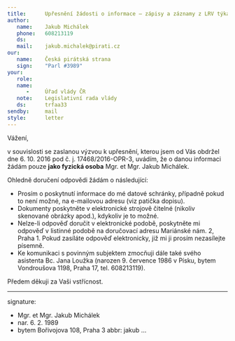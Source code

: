 ```yaml
---
title:      Upřesnění žádosti o informace – zápisy a záznamy z LRV týkající se AML směrnice a rejstříku konečných vlastníků
author:
   name:    Jakub Michálek
   phone:   608213119
   ds:      
   mail:    jakub.michalek@pirati.cz
our:
   name:    Česká pirátská strana
   sign:    "Parl #3989"
your:
   role:    
   name:    
      -     Úřad vlády ČR
   note:    Legislativní rada vlády
   ds:      trfaa33
sendby:     mail
style:      letter
---
```


Vážení, 

v souvislosti se zaslanou výzvou k upřesnění, kterou jsem od Vás obdržel dne 6. 10. 2016 pod č. j. 17468/2016-OPR-3, uvádím, že o danou informaci žádám pouze **jako fyzická osoba** Mgr. et Mgr. Jakub Michálek.

Ohledně doručení odpovědi žádám o následující:

* Prosím o poskytnutí informace do mé datové schránky, případně pokud to není možné, na e-mailovou adresu (viz patička dopisu). 
* Dokumenty poskytněte v elektronické strojově čitelné (nikoliv skenované obrázky apod.), kdykoliv je to možné. 
* Nelze-li odpověď doručit v elektronické podobě, poskytněte mi odpověď v listinné podobě na doručovací adresu Mariánské nám. 2, Praha 1. Pokud zasíláte odpověď elektronicky, již mi ji prosím nezasílejte písemně.
* Ke komunikaci s povinným subjektem zmocňuji dále také svého asistenta Bc. Jana Loužka (narozen 9. července 1986 v Písku, bytem Vondroušova 1198, Praha 17, tel. 608213119).

Předem děkuji za Vaši vstřícnost.

---
signature:
  - Mgr. et Mgr. Jakub Michálek
  - nar. 6. 2. 1989
  - bytem Bořivojova 108, Praha 3
abbr:       jakub
...

